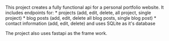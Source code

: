 This project creates a fully functional api for a personal portfolio website.
It includes endpoints for: 
    *   projects (add, edit, delete, all project, single project)
    *   blog posts (add, edit, delete all blog posts, single blog post)
    *   contact information (add, edit, delete)
and uses SQLite as it's database

The project also uses fastapi as the frame work.
